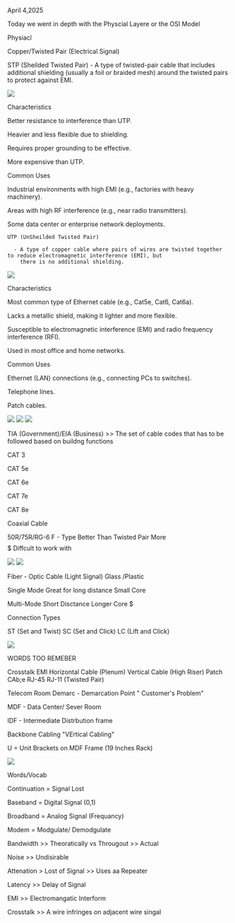 April 4,2025

Today we went in depth with the Physcial Layere or the OSI Model 

Physiacl
 
  Copper/Twisted Pair (Electrical Signal)
    
  STP (Sheilded Twisted Pair)
      - A type of twisted-pair cable that includes additional shielding (usually a foil or braided mesh) around the twisted 
        pairs to protect against EMI.


<img src="https://github.com/user-attachments/assets/0cdf761a-829f-4f8c-b824-269bd3802fec">


Characteristics

Better resistance to interference than UTP.

Heavier and less flexible due to shielding.

Requires proper grounding to be effective.

More expensive than UTP.

Common Uses

Industrial environments with high EMI (e.g., factories with heavy machinery).

Areas with high RF interference (e.g., near radio transmitters).

Some data center or enterprise network deployments.
   

    
    UTP (UnSheilded Twisted Pair)

      - A type of copper cable where pairs of wires are twisted together to reduce electromagnetic interference (EMI), but 
        there is no additional shielding.

<img src="https://github.com/user-attachments/assets/48fa57c3-b63e-4952-9e33-5f2f188a1a0a">

   
    
Characteristics

Most common type of Ethernet cable (e.g., Cat5e, Cat6, Cat6a).

Lacks a metallic shield, making it lighter and more flexible.

Susceptible to electromagnetic interference (EMI) and radio frequency interference (RFI).

Used in most office and home networks.

Common Uses

Ethernet (LAN) connections (e.g., connecting PCs to switches).

Telephone lines.

Patch cables.

<img src="https://github.com/user-attachments/assets/41565240-bcbe-42b5-adca-9c757d48f4d9">


<img src="https://github.com/user-attachments/assets/2de1855b-1e72-4f4b-b8d8-3a4a68081dc4">

<img src="https://github.com/user-attachments/assets/ef385de8-106a-4df1-88c4-49b64d9d9b00">


TIA (Government)/EIA (Business) >> The set of cable codes that has to be followed based on buildng functions



CAT 3 

CAT 5e 

CAT 6e

CAT 7e

CAT 8e

Coaxial Cable

50R/75R/RG-6
F - Type
Better Than Twisted Pair
More $$$$$
Diffcult to work with

<img src="https://github.com/user-attachments/assets/291626dd-dea9-4610-a6ce-5c033207ca2c">


<img src="https://github.com/user-attachments/assets/0d61a5b0-6294-43ea-aea5-afebaabca8a3">





Fiber - Optic Cable (Light Signal)
  Glass /Plastic

  Single Mode
  Great for long distance
  Small Core
  $$$$
  
  Multi-Mode
  Short Disctance
  Longer Core
  $


  Connection Types

  ST (Set and Twist)
  SC (Set and Click)
  LC (Lift and Click)

  
  
  <img src="https://github.com/user-attachments/assets/74f7454a-f677-4c40-9b57-758d0fbef958">

WORDS TOO REMEBER

Crosstalk
EMI
Horizontal Cable (Plenum)
Vertical Cable (High Riser)
Patch CAb;e 
RJ-45 RJ-11 (Twisted Pair)


Telecom Room 
  Demarc - Demarcation Point " Customer's Problem"

  MDF - Data Center/ Sever Room

  IDF - Intermediate Distrbution frame

Backbone Cabling 
  "VErtical Cabling"

  U = Unit 
  Brackets on MDF Frame (19 Inches Rack)

  <img src="https://github.com/user-attachments/assets/83348146-f4cd-491f-9d7b-6cd749071733">


Words/Vocab


Continuation = Signal Lost

Baseband = Digital Signal (0,1)

Broadband = Analog Signal (Frequancy)

Modem = Modgulate/ Demodgulate

Bandwidth >> Theoratically  vs  Througout >> Actual 

Noise >> Undisirable 

Attenation > Lost of Signal >> Uses aa Repeater

Latency >> Delay of Signal 

EMI >> Electromangatic Interform

Crosstalk >> A wire infringes on adjacent wire singal











                  
